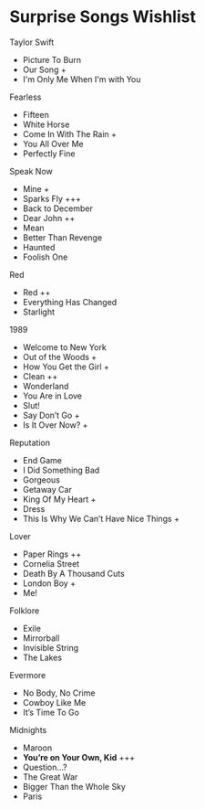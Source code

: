 # Surprise Songs Wishlist

Taylor Swift

- Picture To Burn
- Our Song +
- I'm Only Me When I'm with You

Fearless

- Fifteen
- White Horse
- Come In With The Rain +
- You All Over Me
- Perfectly Fine

Speak Now

- Mine +
- Sparks Fly +++
- Back to December
- Dear John ++
- Mean
- Better Than Revenge
- Haunted
- Foolish One

Red

- Red ++
- Everything Has Changed
- Starlight

1989

- Welcome to New York
- Out of the Woods +
- How You Get the Girl +
- Clean ++
- Wonderland
- You Are in Love
- Slut!
- Say Don’t Go +
- Is It Over Now? +

Reputation

- End Game
- I Did Something Bad
- Gorgeous
- Getaway Car
- King Of My Heart +
- Dress
- This Is Why We Can’t Have Nice Things +

Lover

- Paper Rings ++
- Cornelia Street
- Death By A Thousand Cuts
- London Boy +
- Me!

Folklore

- Exile
- Mirrorball
- Invisible String
- The Lakes

Evermore

- No Body, No Crime
- Cowboy Like Me
- It’s Time To Go

Midnights

- Maroon
- **You’re on Your Own, Kid** +++
- Question…?
- The Great War
- Bigger Than the Whole Sky
- Paris
